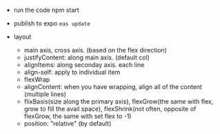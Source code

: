 - run the code
  npm start
- publish to expo
  `eas update`
- layout

  - main axis, cross axis. (based on the flex direction)
  - justifyContent: along main axis. (default col)
  - alignItems: along seconday axis. each line
  - align-self: apply to individual item
  - flexWrap
  - alignContent: when you have wrapping, align all of the content (multiple lines)
  - flixBasis(size along the primary axis), flexGrow(the same with flex, grow to fill the avail space), flexShrink(not often, opposite of flexGrow, the same with set flex to -1)
  - position: "relative" (by default)
